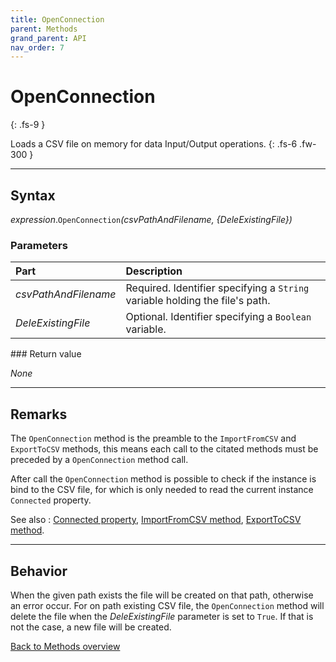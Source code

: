 ```yaml
---
title: OpenConnection
parent: Methods
grand_parent: API
nav_order: 7
---
```


# OpenConnection
{: .fs-9 }

Loads a CSV file on memory for data Input/Output operations.
{: .fs-6 .fw-300 }

---

## Syntax

*expression*.`OpenConnection`*(csvPathAndFilename, {DeleExistingFile})*

### Parameters

<table>
<thead>
<tr>
<th style="text-align: left;">Part</th>
<th style="text-align: left;">Description</th>
</tr>
</thead>
<tbody>
<tr>
<td style="text-align: left;"><em>csvPathAndFilename</em></td>
<td style="text-align: left;">Required. Identifier specifying a <code>String</code> variable holding the file's path.</td>
</tr>
<tr>
<td style="text-align: left;"><em>DeleExistingFile</em></td>
<td style="text-align: left;">Optional. Identifier specifying a <code>Boolean</code> variable.</td>
</tr>
</tbody>
</table>
### Return value

_None_

---

## Remarks

The `OpenConnection` method is the preamble to the `ImportFromCSV` and `ExportToCSV` methods, this means each call to the citated methods must be preceded by a `OpenConnection` method call.

After call the `OpenConnection` method is possible to check if the instance is bind to the CSV file, for which is only needed to read the current instance `Connected` property.

See also
: [Connected property](https://ws-garcia.github.io/VBA-CSV-interface/api/properties/connected.html), [ImportFromCSV method](https://ws-garcia.github.io/VBA-CSV-interface/api/methods/importfromcsv.html), [ExportToCSV method](https://ws-garcia.github.io/VBA-CSV-interface/api/methods/exporttocsv.html).

---

## Behavior

When the given path exists the file will be created on that path, otherwise an error occur. For on path existing CSV file, the `OpenConnection` method will delete the file when the *DeleExistingFile* parameter is set to `True`. If that is not the case, a new file will be created.

[Back to Methods overview](https://ws-garcia.github.io/VBA-CSV-interface/api/methods/)